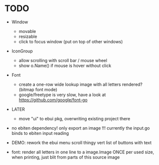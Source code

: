# TODO

* Window
    - movable
    - resizable
    - click to focus window (put on top of other windows)

* IconGroup
    - allow scrolling with scroll bar / mouse wheel
    - show o.Name() if mouse is hover without click

* Font
    - create a one-row wide lookup image with all letters rendered? (bitmap font mode)
    - google/freetype is very slow, have a look at https://github.com/google/font-go

* LATER
    - move "ui" to ebui pkg, overwriting existing project there

* no ebiten dependency! only export an image
    !!! currently the input.go binds to ebiten input reading

* DEMO: rework the ebui menu scroll thingy
    vert list of buttons with text

* font: render all letters in one line to a image.Image ONCE per used size, when printing, just blit from parts
    of this source image
